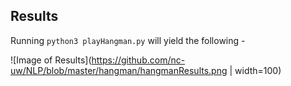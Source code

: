 ## Results

Running `python3 playHangman.py` will yield the following - 

![Image of Results](https://github.com/nc-uw/NLP/blob/master/hangman/hangmanResults.png | width=100)
